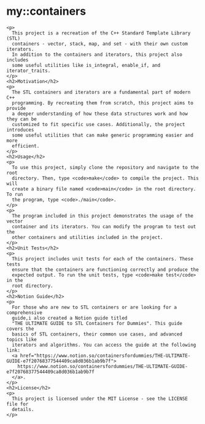# my::containers
    <p>
      This project is a recreation of the C++ Standard Template Library (STL)
      containers - vector, stack, map, and set - with their own custom iterators.
      In addition to the containers and iterators, this project also includes
      some useful utilities like is_integral, enable_if, and iterator_traits.
    </p>
    <h2>Motivation</h2>
    <p>
      The STL containers and iterators are a fundamental part of modern C++
      programming. By recreating them from scratch, this project aims to provide
      a deeper understanding of how these data structures work and how they can be
      customized to fit specific use cases. Additionally, the project introduces
      some useful utilities that can make generic programming easier and more
      efficient.
    </p>
    <h2>Usage</h2>
    <p>
      To use this project, simply clone the repository and navigate to the root
      directory. Then, type <code>make</code> to compile the project. This will
      create a binary file named <code>main</code> in the root directory. To run
      the program, type <code>./main</code>.
    </p>
    <p>
      The program included in this project demonstrates the usage of the vector
      container and its iterators. You can modify the program to test out the
      other containers and utilities included in the project.
    </p>
    <h2>Unit Tests</h2>
    <p>
      This project includes unit tests for each of the containers. These tests
      ensure that the containers are functioning correctly and produce the
      expected output. To run the unit tests, type <code>make test</code> in the
      root directory.
    </p>
    <h2>Notion Guide</h2>
    <p>
      For those who are new to STL containers or are looking for a comprehensive
      guide,i also created a Notion guide titled
      "THE ULTIMATE GUIDE to STL Containers for Dummies". This guide covers the
      basics of STL containers, their common use cases, and advanced topics like
      iterators and algorithms. You can access the guide at the following link:
      <a href="https://www.notion.so/containersfordummies/THE-ULTIMATE-GUIDE-e7f20768377544409ca8d036b1ab9b7f">
        https://www.notion.so/containersfordummies/THE-ULTIMATE-GUIDE-e7f20768377544409ca8d036b1ab9b7f
      </a>.
    </p>
    <h2>License</h2>
    <p>
      This project is licensed under the MIT License - see the LICENSE file for
      details.
    </p>
